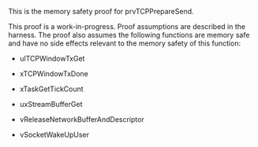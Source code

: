 This is the memory safety proof for prvTCPPrepareSend.

This proof is a work-in-progress. Proof assumptions are described in the
harness. The proof also assumes the following functions are memory safe and have
no side effects relevant to the memory safety of this function:

- ulTCPWindowTxGet
- xTCPWindowTxDone

- xTaskGetTickCount

- uxStreamBufferGet
- vReleaseNetworkBufferAndDescriptor
- vSocketWakeUpUser
